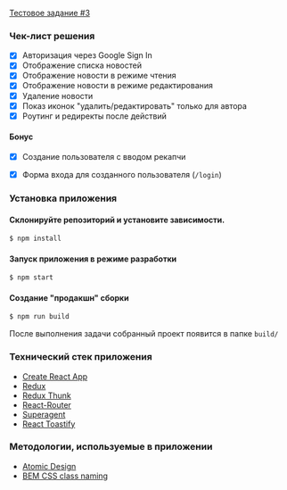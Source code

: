 [Тестовое задание #3](https://maxpfrontend.ru/zametki/testovoe-zadanie-3/)

### Чек-лист решения

- [x] Авторизация через Google Sign In
- [x] Отображение списка новостей
- [x] Отображение новости в режиме чтения
- [x] Отображение новости в режиме редактирования
- [x] Удаление новости
- [x] Показ иконок "удалить/редактировать" только для автора
- [x] Роутинг и редиректы после действий

#### Бонус

- [x] Создание пользователя с вводом рекапчи
- [x] Форма входа для созданного пользователя (`/login`)


### Установка приложения

#### Склонируйте репозиторий и установите зависимости.
```sh
$ npm install
```

#### Запуск приложения в режиме разработки
```sh
$ npm start
```

#### Создание "продакшн" сборки
```sh
$ npm run build
```
После выполнения задачи собранный проект появится в папке `build/`

### Технический стек приложения
  - [Create React App](https://github.com/facebook/create-react-app)
  - [Redux](https://github.com/reduxjs/redux)
  - [Redux Thunk](https://github.com/reduxjs/redux-thunk)
  - [React-Router](https://github.com/ReactTraining/react-router)
  - [Superagent](https://github.com/visionmedia/superagent)
  - [React Toastify](https://github.com/fkhadra/react-toastify)

### Методологии, используемые в приложении
  - [Atomic Design](http://bradfrost.com/blog/post/atomic-web-design/)
  - [BEM CSS class naming](https://en.bem.info/methodology/)
